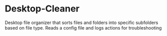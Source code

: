 # Desktop-Cleaner
Desktop file organizer that sorts files and folders into specific subfolders based on file type. Reads a config file and logs actions for troubleshooting
